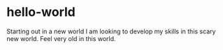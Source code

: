 # hello-world
Starting out in a new world
I am looking to develop my skills in this scary new world. Feel very old in this world.
